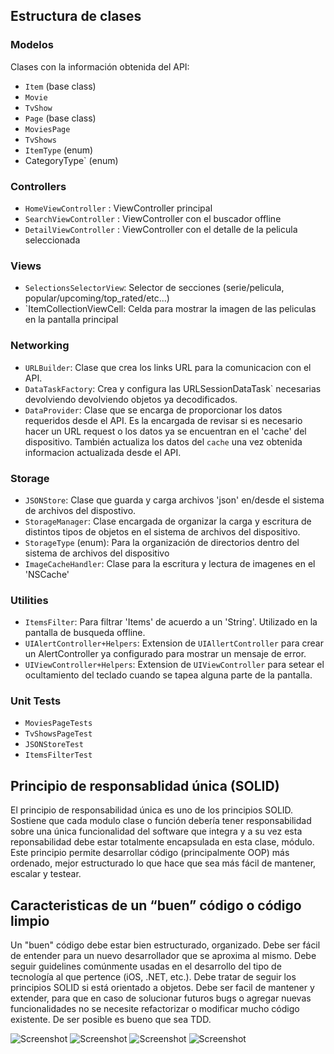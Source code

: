 ## Estructura de clases

### Modelos
Clases con la información obtenida del API:
* `Item` (base class)
* `Movie`
* `TvShow`
* `Page` (base class)
* `MoviesPage`
* `TvShows` 
* `ItemType` (enum)
* CategoryType` (enum)

### Controllers
* `HomeViewController` : ViewController principal
* `SearchViewController` : ViewController con el buscador offline
* `DetailViewController` : ViewController con el detalle de la pelicula seleccionada

### Views
* `SelectionsSelectorView`: Selector de secciones (serie/pelicula, popular/upcoming/top_rated/etc...)
* `ItemCollectionViewCell: Celda para mostrar la imagen de las peliculas en la pantalla principal

### Networking
* `URLBuilder`: Clase que crea los links URL para la comunicacion con el API.
* `DataTaskFactory`: Crea y configura las URLSessionDataTask` necesarias devolviendo devolviendo objetos ya decodificados.
* `DataProvider`: Clase que se encarga de proporcionar los datos requeridos desde el API. Es la encargada de revisar si es necesario hacer un URL request o los datos ya se encuentran en el 'cache' del dispositivo. También actualiza los datos del `cache` una vez obtenida informacion actualizada desde el API. 


### Storage
* `JSONStore`: Clase que guarda y carga archivos 'json' en/desde el sistema de archivos del dispostivo. 
* `StorageManager`: Clase encargada de organizar la carga y escritura de distintos tipos de objetos en el sistema de archivos del dispositivo. 
* `StorageType` (enum): Para la organización de directorios dentro del sistema de archivos del dispositivo
* `ImageCacheHandler`: Clase para la escritura y lectura de imagenes en el 'NSCache'

### Utilities
* `ItemsFilter`: Para filtrar 'Items' de acuerdo a un 'String'. Utilizado en la pantalla de busqueda offline.
* `UIAlertController+Helpers`: Extension de `UIAllertController` para crear un AlertController ya configurado para mostrar un mensaje de error.
* `UIViewController+Helpers`: Extension de `UIViewController` para setear el ocultamiento del teclado cuando se tapea alguna parte de la pantalla.

### Unit Tests
* `MoviesPageTests`
* `TvShowsPageTest`
* `JSONStoreTest`
* `ItemsFilterTest`


## Principio de responsablidad única (SOLID)
El principio de responsabilidad única es uno de los principios SOLID. Sostiene que cada modulo clase o función debería tener responsabilidad sobre una única funcionalidad del software que integra y a su vez esta reponsabilidad debe estar totalmente encapsulada en esta clase, módulo. 
Este principio permite desarrollar código (principalmente OOP) más ordenado, mejor estructurado lo que hace que sea más fácil de mantener, escalar y testear.

## Caracteristicas de un “buen” código o código limpio
Un "buen" código debe estar bien estructurado, organizado. Debe ser fácil de entender para un nuevo desarrollador que se aproxima al mismo. Debe seguir guidelines comúnmente usadas en el desarrollo del tipo de tecnología al que pertence (iOS, .NET, etc.). Debe tratar de seguir los principios SOLID si está orientado a objetos. Debe ser facil de mantener y extender, para que en caso de solucionar futuros bugs o agregar nuevas funcionalidades no se necesite refactorizar o modificar mucho código existente. De ser posible es bueno que sea TDD.

![Screenshot](screenshots/1.png) ![Screenshot](screenshots/2.png)
![Screenshot](screenshots/3.png) ![Screenshot](screenshots/4.png)





